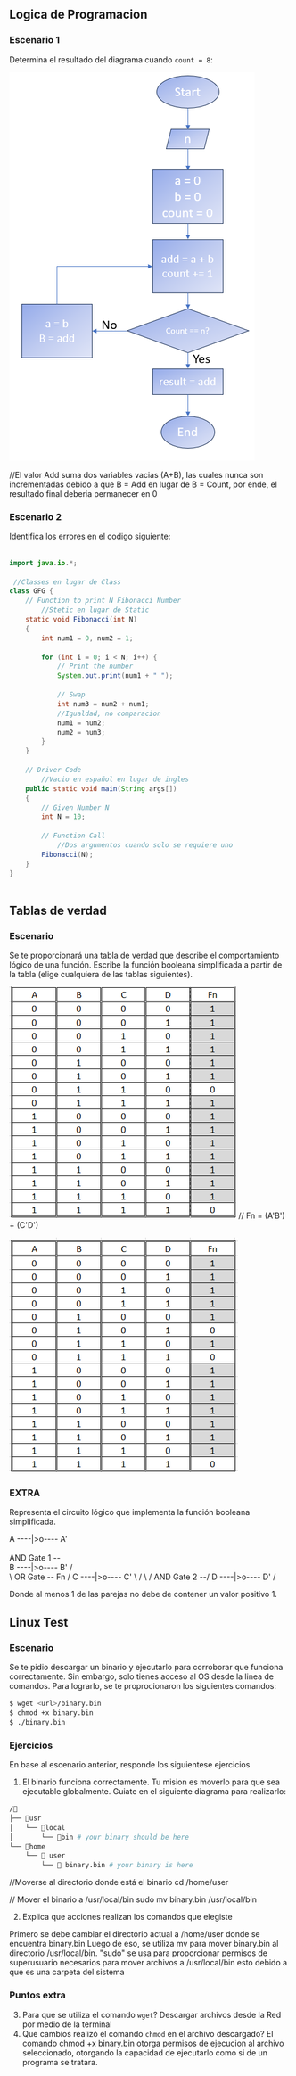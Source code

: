 ## Logica de Programacion
### Escenario 1

Determina el resultado del diagrama cuando `count = 8`:

![alt text]({BB21578D-8397-40C5-AE10-7B56070A9654}.png)

//El valor Add suma dos variables vacias (A+B), las cuales nunca son incrementadas debido a que B = Add en lugar de B = Count, por ende, el resultado final deberia permanecer en 0

### Escenario 2
Identifica los errores en el codigo siguiente:

```java 
 
import java.io.*;
 
 //Classes en lugar de Class
class GFG {
    // Function to print N Fibonacci Number
        //Stetic en lugar de Static
    static void Fibonacci(int N)
    {
        int num1 = 0, num2 = 1;
 
        for (int i = 0; i < N; i++) {
            // Print the number
            System.out.print(num1 + " ");
 
            // Swap
            int num3 = num2 + num1;
            //Igualdad, no comparacion
            num1 = num2;
            num2 = num3;
        }
    }
 
    // Driver Code
        //Vacio en español en lugar de ingles
    public static void main(String args[])
    {
        // Given Number N
        int N = 10;
 
        // Function Call
            //Dos argumentos cuando solo se requiere uno
        Fibonacci(N);
    }
}
 

```
## Tablas de verdad
### Escenario

Se te proporcionará una tabla de verdad que describe el comportamiento lógico de una función. Escribe la función booleana simplificada a partir de la tabla (elige cualquiera de las tablas siguientes).

![alt text]({77355949-BFCD-488F-9F10-056FC09D51A2}.png)
//
Fn = (A'B') + (C'D')

![alt text]({172EE564-64EE-45B2-A346-5CB2670B3D63}.png)

### EXTRA 
Representa el circuito lógico que implementa la función booleana simplificada.

   A ----|>o---- A' \
                       \
                        AND Gate 1 --\
   B ----|>o---- B' /                 \
                                         \ 
                                          OR Gate -- Fn
                                         /
   C ----|>o---- C' \                 /
                       \              /
                        AND Gate 2 --/
   D ----|>o---- D' /

Donde al menos 1 de las parejas no debe de contener un valor positivo 1.

## Linux Test

### Escenario
Se te pidio descargar un binario y ejecutarlo para corroborar que funciona correctamente. Sin embargo, solo tienes acceso al OS desde la linea de comandos. 
Para lograrlo, se te proprocionaron los siguientes comandos:


```bash
$ wget <url>/binary.bin
$ chmod +x binary.bin 
$ ./binary.bin
```

### Ejercicios

En base al escenario anterior, responde los siguientese ejercicios

1. El binario funciona correctamente. Tu mision es moverlo para que sea ejecutable globalmente. Guiate en el siguiente diagrama para realizarlo:

```bash
/📂
├── 📂usr 
│   └── 📁local 
│       └── 📁bin # your binary should be here
└── 📂home 
    └── 📁 user
        └── 📃 binary.bin # your binary is here
```
//Moverse al directorio donde está el binario
cd /home/user

// Mover el binario a /usr/local/bin
sudo mv binary.bin /usr/local/bin

2. Explica que acciones realizan los comandos que elegiste

Primero se debe cambiar el directorio actual a /home/user donde se encuentra binary.bin
Luego de eso, se utiliza mv para mover binary.bin al directorio /usr/local/bin. "sudo" se usa para proporcionar permisos de superusuario necesarios para mover archivos a /usr/local/bin esto debido a que es una carpeta del sistema

### Puntos extra
3. Para que se utiliza el comando `wget`?
Descargar archivos desde la Red por medio de la terminal
4. Que cambios realizó el comando `chmod` en el archivo descargado?
El comando chmod +x binary.bin otorga permisos de ejecucion al archivo seleccionado, otorgando la capacidad de ejecutarlo como si de un programa se tratara.